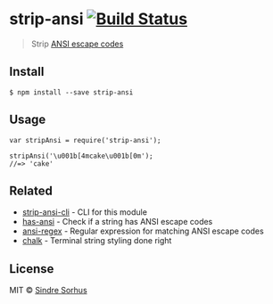 <h1 id="strip-ansi-%21build-status">strip-ansi <a href="https://travis-ci.org/chalk/strip-ansi"><img src="https://travis-ci.org/chalk/strip-ansi.svg?branch=master" alt="Build Status" /></a></h1>

<blockquote>
  <p>Strip <a href="http://en.wikipedia.org/wiki/ANSI_escape_code">ANSI escape codes</a></p>
</blockquote>

<h2 id="install">Install</h2>

<pre><code>$ npm install --save strip-ansi
</code></pre>

<h2 id="usage">Usage</h2>

<pre><code class="js">var stripAnsi = require('strip-ansi');

stripAnsi('\u001b[4mcake\u001b[0m');
//=&gt; 'cake'
</code></pre>

<h2 id="related">Related</h2>

<ul>
<li><a href="https://github.com/chalk/strip-ansi-cli">strip-ansi-cli</a> - CLI for this module</li>
<li><a href="https://github.com/chalk/has-ansi">has-ansi</a> - Check if a string has ANSI escape codes</li>
<li><a href="https://github.com/chalk/ansi-regex">ansi-regex</a> - Regular expression for matching ANSI escape codes</li>
<li><a href="https://github.com/chalk/chalk">chalk</a> - Terminal string styling done right</li>
</ul>

<h2 id="license">License</h2>

<p>MIT © <a href="http://sindresorhus.com">Sindre Sorhus</a></p>
